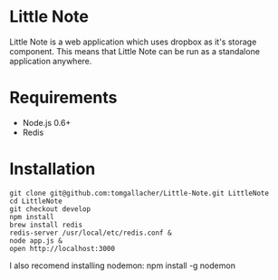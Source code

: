 # Little Note

Little Note is a web application which uses dropbox as it's storage component. This means that Little Note can be run as a standalone application anywhere.

# Requirements
* Node.js 0.6+
* Redis

# Installation

    git clone git@github.com:tomgallacher/Little-Note.git LittleNote
    cd LittleNote
    git checkout develop
    npm install
    brew install redis
    redis-server /usr/local/etc/redis.conf &
    node app.js &
    open http://localhost:3000
    
I also recomend installing nodemon:
    npm install -g nodemon